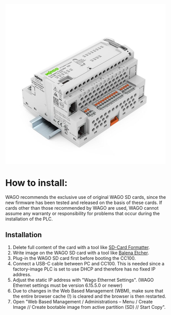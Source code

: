 <div style="text-align: left" >
<img src="images/0751_9301.png" width="500"/>
</div>

# How to install:
WAGO recommends the exclusive use of original WAGO SD cards, since the new firmware has been tested and released on the basis of these cards. If cards other than those recommended by WAGO are used, WAGO cannot assume any warranty or responsibility for problems that occur during the installation of the PLC.
## Installation
1.	Delete full content of the card with a tool like [SD-Card Formatter](https://www.sdcard.org/downloads/formatter).
2.	Write image on the WAGO SD card with a tool like [Balena Etcher](https://www.balena.io/etcher).
3.	Plug-in the WAGO SD card first before booting the CC100.
4.	Connect a USB-C cable between PC and CC100. This is needed since a factory-image PLC is set to use DHCP and therefore has no fixed IP address.
5.	Adjust the static IP address with "Wago Ethernet Settings". (WAGO Ethernet settings must be version 6.15.5.0 or newer)
6.	Due to changes in the Web Based Management (WBM), make sure that the entire browser cache (!) is cleared and the browser is then restarted.
7.	Open "Web Based Management / Administrations – Menu / Create Image // Create bootable image from active partition (SD) // Start Copy".

#